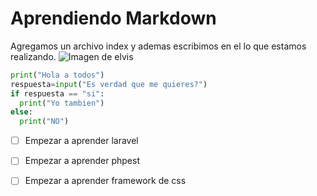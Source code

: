 # Aprendiendo Markdown 
Agregamos un archivo index y ademas escribimos en el lo que estamos realizando.
![Imagen de elvis](https://tse4.mm.bing.net/th/id/OIP.G2grBbRU-qeSzpEQwF-xfwHaEo?cb=12&rs=1&pid=ImgDetMain&o=7&rm=3)
``` python
print("Hola a todos")
respuesta=input("Es verdad que me quieres?")
if respuesta == "si":
  print("Yo tambien")
else:
  print("NO")
```
- [ ] Empezar a aprender laravel
- [ ] Empezar a aprender phpest
- [ ] Empezar a aprender framework de css
      




